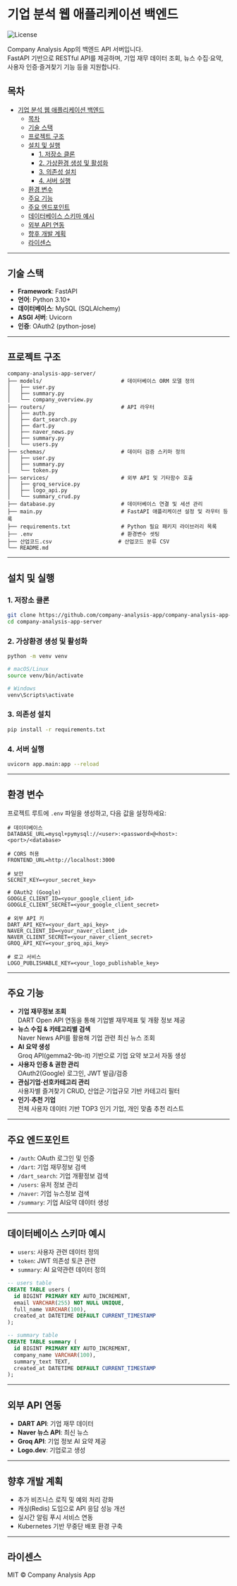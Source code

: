 # 기업 분석 웹 애플리케이션 백엔드

![License](https://img.shields.io/badge/license-MIT-blue.svg)

Company Analysis App의 백엔드 API 서버입니다.  
FastAPI 기반으로 RESTful API를 제공하며, 기업 재무 데이터 조회, 뉴스 수집·요약, 사용자 인증·즐겨찾기 기능 등을 지원합니다.

## 목차
- [기업 분석 웹 애플리케이션 백엔드](#기업-분석-웹-애플리케이션-백엔드)
  - [목차](#목차)
  - [기술 스택](#기술-스택)
  - [프로젝트 구조](#프로젝트-구조)
  - [설치 및 실행](#설치-및-실행)
    - [1. 저장소 클론](#1-저장소-클론)
    - [2. 가상환경 생성 및 활성화](#2-가상환경-생성-및-활성화)
    - [3. 의존성 설치](#3-의존성-설치)
    - [4. 서버 실행](#4-서버-실행)
  - [환경 변수](#환경-변수)
  - [주요 기능](#주요-기능)
  - [주요 엔드포인트](#주요-엔드포인트)
  - [데이터베이스 스키마 예시](#데이터베이스-스키마-예시)
  - [외부 API 연동](#외부-api-연동)
  - [향후 개발 계획](#향후-개발-계획)
  - [라이센스](#라이센스)

---

## 기술 스택
- **Framework**: FastAPI  
- **언어**: Python 3.10+  
- **데이터베이스**: MySQL (SQLAlchemy)
- **ASGI 서버**: Uvicorn 
- **인증**: OAuth2 (python-jose)  

---

## 프로젝트 구조
```
company-analysis-app-server/
├── models/                         # 데이터베이스 ORM 모델 정의
│   ├── user.py
│   ├── summary.py
│   └── company_overview.py
├── routers/                        # API 라우터
│   ├── auth.py
│   ├── dart_search.py
│   ├── dart.py
│   ├── naver_news.py
│   ├── summary.py
│   └── users.py
├── schemas/                        # 데이터 검증 스키마 정의
│   ├── user.py
│   ├── summary.py
│   └── token.py
├── services/                       # 외부 API 및 기타함수 호출
│   ├── groq_service.py
│   ├── logo_api.py
│   └── summary_crud.py
├── database.py                     # 데이터베이스 연결 및 세션 관리
├── main.py                         # FastAPI 애플리케이션 설정 및 라우터 등록
├── requirements.txt                # Python 필요 패키지 라이브러리 목록
├── .env                            # 환경변수 셋팅
├── 산업코드.csv                     # 산업코드 분류 CSV
└── README.md
```

---

## 설치 및 실행

### 1. 저장소 클론
```bash
git clone https://github.com/company-analysis-app/company-analysis-app-server.git
cd company-analysis-app-server
```

### 2. 가상환경 생성 및 활성화
```bash
python -m venv venv

# macOS/Linux
source venv/bin/activate

# Windows
venv\Scripts\activate
```

### 3. 의존성 설치
```bash
pip install -r requirements.txt
```

### 4. 서버 실행
```bash
uvicorn app.main:app --reload
```

---

## 환경 변수

프로젝트 루트에 `.env` 파일을 생성하고, 다음 값을 설정하세요:
```env
# 데이터베이스
DATABASE_URL=mysql+pymysql://<user>:<password>@<host>:<port>/<database>

# CORS 허용
FRONTEND_URL=http://localhost:3000

# 보안
SECRET_KEY=<your_secret_key>

# OAuth2 (Google)
GOOGLE_CLIENT_ID=<your_google_client_id>
GOOGLE_CLIENT_SECRET=<your_google_client_secret>

# 외부 API 키
DART_API_KEY=<your_dart_api_key>
NAVER_CLIENT_ID=<your_naver_client_id>
NAVER_CLIENT_SECRET=<your_naver_client_secret>
GROQ_API_KEY=<your_groq_api_key>

# 로고 서비스
LOGO_PUBLISHABLE_KEY=<your_logo_publishable_key>
```

---

## 주요 기능
- **기업 재무정보 조회**  
  DART Open API 연동을 통해 기업별 재무제표 및 개황 정보 제공  
- **뉴스 수집 & 카테고리별 검색**  
  Naver News API를 활용해 기업 관련 최신 뉴스 조회  
- **AI 요약 생성**  
  Groq API(gemma2-9b-it) 기반으로 기업 요약 보고서 자동 생성  
- **사용자 인증 & 권한 관리**  
  OAuth2(Google) 로그인, JWT 발급/검증  
- **관심기업·선호카테고리 관리**  
  사용자별 즐겨찾기 CRUD, 산업군·기업규모 기반 카테고리 필터  
- **인기·추천 기업**  
  전체 사용자 데이터 기반 TOP3 인기 기업, 개인 맞춤 추천 리스트  

---

## 주요 엔드포인트

- `/auth`: OAuth 로그인 및 인증
- `/dart`: 기업 재무정보 검색
- `/dart_search`: 기업 개황정보 검색
- `/users`: 유저 정보 관리
- `/naver`: 기업 뉴스정보 검색
- `/summary`: 기업 AI요약 데이터 생성

---

## 데이터베이스 스키마 예시
- `users`: 사용자 관련 데이터 정의
- `token`: JWT 의존성 토큰 관련
- `summary`: AI 요약관련 데이터 정의
  
```sql
-- users table
CREATE TABLE users (
  id BIGINT PRIMARY KEY AUTO_INCREMENT,
  email VARCHAR(255) NOT NULL UNIQUE,
  full_name VARCHAR(100),
  created_at DATETIME DEFAULT CURRENT_TIMESTAMP
);

-- summary table
CREATE TABLE summary (
  id BIGINT PRIMARY KEY AUTO_INCREMENT,
  company_name VARCHAR(100),
  summary_text TEXT,
  created_at DATETIME DEFAULT CURRENT_TIMESTAMP
);
```

---

## 외부 API 연동
- **DART API**: 기업 재무 데이터
- **Naver 뉴스 API**: 최신 뉴스
- **Groq API**: 기업 정보 AI 요약 제공
- **Logo.dev**: 기업로고 생성

---

## 향후 개발 계획
- 추가 비즈니스 로직 및 예외 처리 강화  
- 캐싱(Redis) 도입으로 API 응답 성능 개선  
- 실시간 알림 푸시 서비스 연동  
- Kubernetes 기반 무중단 배포 환경 구축 

---
  
## 라이센스

MIT © Company Analysis App
